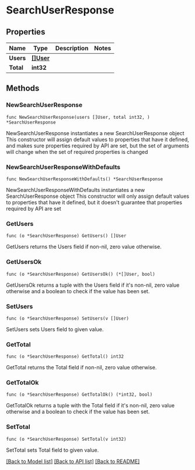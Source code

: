 # SearchUserResponse

## Properties

Name | Type | Description | Notes
------------ | ------------- | ------------- | -------------
**Users** | [**[]User**](User.md) |  | 
**Total** | **int32** |  | 

## Methods

### NewSearchUserResponse

`func NewSearchUserResponse(users []User, total int32, ) *SearchUserResponse`

NewSearchUserResponse instantiates a new SearchUserResponse object
This constructor will assign default values to properties that have it defined,
and makes sure properties required by API are set, but the set of arguments
will change when the set of required properties is changed

### NewSearchUserResponseWithDefaults

`func NewSearchUserResponseWithDefaults() *SearchUserResponse`

NewSearchUserResponseWithDefaults instantiates a new SearchUserResponse object
This constructor will only assign default values to properties that have it defined,
but it doesn't guarantee that properties required by API are set

### GetUsers

`func (o *SearchUserResponse) GetUsers() []User`

GetUsers returns the Users field if non-nil, zero value otherwise.

### GetUsersOk

`func (o *SearchUserResponse) GetUsersOk() (*[]User, bool)`

GetUsersOk returns a tuple with the Users field if it's non-nil, zero value otherwise
and a boolean to check if the value has been set.

### SetUsers

`func (o *SearchUserResponse) SetUsers(v []User)`

SetUsers sets Users field to given value.


### GetTotal

`func (o *SearchUserResponse) GetTotal() int32`

GetTotal returns the Total field if non-nil, zero value otherwise.

### GetTotalOk

`func (o *SearchUserResponse) GetTotalOk() (*int32, bool)`

GetTotalOk returns a tuple with the Total field if it's non-nil, zero value otherwise
and a boolean to check if the value has been set.

### SetTotal

`func (o *SearchUserResponse) SetTotal(v int32)`

SetTotal sets Total field to given value.



[[Back to Model list]](../README.md#documentation-for-models) [[Back to API list]](../README.md#documentation-for-api-endpoints) [[Back to README]](../README.md)


